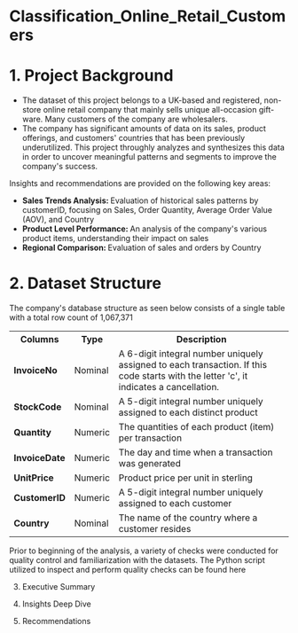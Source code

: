 # Classification_Online_Retail_Customers

<h1> 1. Project Background </h1>

- The dataset of this project belongs to a UK-based and registered, non-store online retail company that mainly sells unique all-occasion gift-ware. Many customers of the company are wholesalers. <br>
- The company has significant amounts of data on its sales, product offerings, and customers' countries that has been previously underutilized. This project throughly analyzes and synthesizes this data in order to uncover meaningful patterns and segments to improve the company's success. 

Insights and recommendations are provided on the following key areas:
<ul>
  <li> <strong> Sales Trends Analysis: </strong> Evaluation of historical sales patterns by customerID, focusing on Sales, Order Quantity, Average Order Value (AOV), and Country </li>
  <li> <strong> Product Level Performance: </strong> An analysis of the company's various product items, understanding their impact on sales </li>
  <li> <strong> Regional Comparison: </strong> Evaluation of sales and orders by Country </li>
</ul>

<h1> 2. Dataset Structure </h1>
<p> The company's database structure as seen below consists of a single table with a total row count of 1,067,371 </p>
<table>
  <tr>
    <th> Columns </th>
    <th> Type </th>
    <th> Description </th>
  </tr>
  <tr>
    <td> <strong> InvoiceNo </strong> </td>
    <td> Nominal </td>
    <td> A 6-digit integral number uniquely assigned to each transaction. If this code starts with the letter 'c', it indicates a cancellation. </li> </td>
  </tr>
  <tr>
    <td> <strong> StockCode </strong> </td>
    <td> Nominal </td>
    <td> A 5-digit integral number uniquely assigned to each distinct product </td>
  </tr> 
  <tr>
    <td> <strong> Quantity </strong> </td>
    <td> Numeric </td>
    <td> The quantities of each product (item) per transaction </td>
  </tr>
  <tr>
    <td> <strong> InvoiceDate </strong> </td>
    <td> Numeric </td>
    <td> The day and time when a transaction was generated </td>
  </tr>
  <tr>
    <td> <strong> UnitPrice </strong> </td>
    <td> Numeric </td>
    <td>  Product price per unit in sterling </td>
  </tr>
  <tr>
    <td> <strong> CustomerID </strong> </td>
    <td> Numeric </td>
    <td> A 5-digit integral number uniquely assigned to each customer </td>
  </tr>
  <tr>
    <td> <strong> Country </strong> </td>
    <td> Nominal </td>
    <td> The name of the country where a customer resides </td>
  </tr>
</table>

<p> Prior to beginning of the analysis, a variety of checks were conducted for quality control and familiarization with the datasets. The Python script utilized to inspect and perform quality checks can be found here </p>

3. Executive Summary

4. Insights Deep Dive

5. Recommendations
